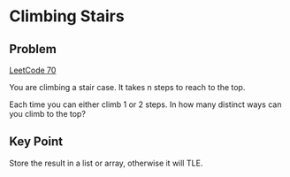 Climbing Stairs
===


Problem
-------

[LeetCode 70](https://oj.leetcode.com/problems/climbing-stairs/)

You are climbing a stair case. It takes n steps to reach to the top.

Each time you can either climb 1 or 2 steps. In how many distinct ways can you climb to the top?


Key Point
---------

Store the result in a list or array, otherwise it will TLE.
